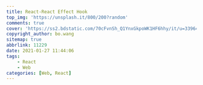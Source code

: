 ```yaml
---
title: React-React Effect Hook
top_img: 'https://unsplash.it/800/200?random'
comments: true
cover: 'https://ss2.bdstatic.com/70cFvnSh_Q1YnxGkpoWK1HF6hhy/it/u=3396435274,4251997814&fm=26&gp=0.jpg'
copyright_author: bo.wang
sitemap: true
abbrlink: 11229
date: 2021-01-27 11:44:06
tags:
    - React
    - Web
categories: [Web, React]
---
```

